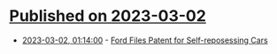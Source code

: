 # [Published on 2023-03-02](index.md)

* [2023-03-02, 01:14:00](https://soylentnews.org/article.pl?sid=23/03/01/1154257&from=rss) - [Ford Files Patent for Self-reposessing Cars](https://soylentnews.org/article.pl?sid=23/03/01/1154257&from=rss)
